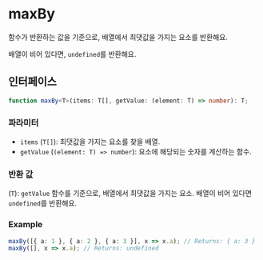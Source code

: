# maxBy

함수가 반환하는 값을 기준으로, 배열에서 최댓값을 가지는 요소를 반환해요.

배열이 비어 있다면, `undefined`를 반환해요.

## 인터페이스

```typescript
function maxBy<T>(items: T[], getValue: (element: T) => number): T;
```

### 파라미터

- `items` (`T[]`): 최댓값을 가지는 요소를 찾을 배열.
- `getValue` (`(element: T) => number`): 요소에 해당되는 숫자를 계산하는 함수.

### 반환 값

(`T`): `getValue` 함수를 기준으로, 배열에서 최댓값을 가지는 요소. 배열이 비어 있다면 `undefined`를 반환해요.

### Example

```typescript
maxBy([{ a: 1 }, { a: 2 }, { a: 3 }], x => x.a); // Returns: { a: 3 }
maxBy([], x => x.a); // Returns: undefined
```
